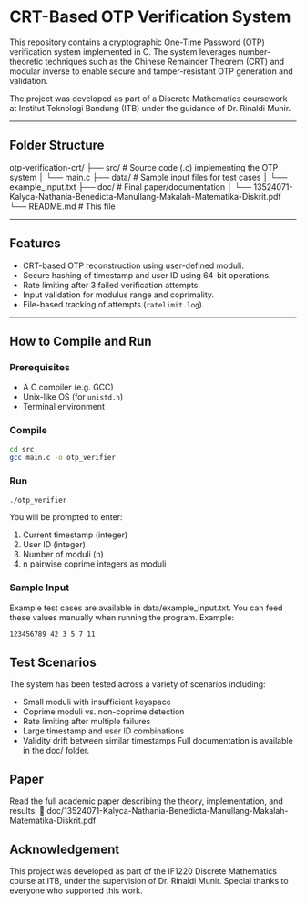 # CRT-Based OTP Verification System

This repository contains a cryptographic One-Time Password (OTP) verification system implemented in C. The system leverages number-theoretic techniques such as the Chinese Remainder Theorem (CRT) and modular inverse to enable secure and tamper-resistant OTP generation and validation.

The project was developed as part of a Discrete Mathematics coursework at Institut Teknologi Bandung (ITB) under the guidance of Dr. Rinaldi Munir.

---

## Folder Structure
otp-verification-crt/
├── src/ # Source code (.c) implementing the OTP system
│ └── main.c
├── data/ # Sample input files for test cases
│ └── example_input.txt
├── doc/ # Final paper/documentation
│ └── 13524071-Kalyca-Nathania-Benedicta-Manullang-Makalah-Matematika-Diskrit.pdf
└── README.md # This file

---

## Features

- CRT-based OTP reconstruction using user-defined moduli.
- Secure hashing of timestamp and user ID using 64-bit operations.
- Rate limiting after 3 failed verification attempts.
- Input validation for modulus range and coprimality.
- File-based tracking of attempts (`ratelimit.log`).

---

## How to Compile and Run

### Prerequisites
- A C compiler (e.g. GCC)
- Unix-like OS (for `unistd.h`)
- Terminal environment

### Compile
```bash
cd src
gcc main.c -o otp_verifier
```
### Run
```bash
./otp_verifier
```
You will be prompted to enter:
1. Current timestamp (integer)
2. User ID (integer)
3. Number of moduli (n)
4. n pairwise coprime integers as moduli

### Sample Input
Example test cases are available in data/example_input.txt.
You can feed these values manually when running the program.
Example:
```bash
123456789 42 3 5 7 11
```

## Test Scenarios
The system has been tested across a variety of scenarios including:
- Small moduli with insufficient keyspace
- Coprime moduli vs. non-coprime detection
- Rate limiting after multiple failures
- Large timestamp and user ID combinations
- Validity drift between similar timestamps
Full documentation is available in the doc/ folder.

## Paper
Read the full academic paper describing the theory, implementation, and results:
📎 doc/13524071-Kalyca-Nathania-Benedicta-Manullang-Makalah-Matematika-Diskrit.pdf

## Acknowledgement
This project was developed as part of the IF1220 Discrete Mathematics course at ITB, under the supervision of Dr. Rinaldi Munir. Special thanks to everyone who supported this work.




